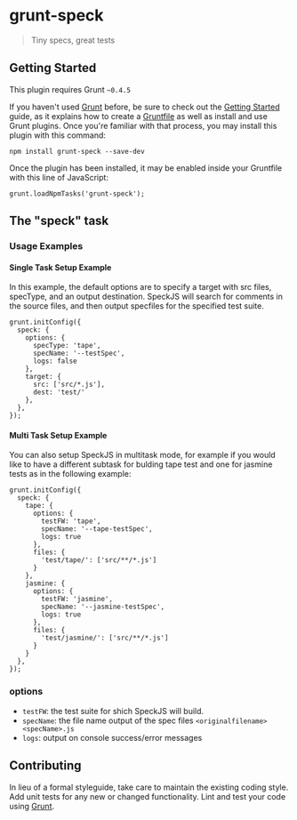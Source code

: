 # grunt-speck

> Tiny specs, great tests

## Getting Started
This plugin requires Grunt `~0.4.5`

If you haven't used [Grunt](http://gruntjs.com/) before, be sure to check out the [Getting Started](http://gruntjs.com/getting-started) guide, as it explains how to create a [Gruntfile](http://gruntjs.com/sample-gruntfile) as well as install and use Grunt plugins. Once you're familiar with that process, you may install this plugin with this command:

```
npm install grunt-speck --save-dev
```

Once the plugin has been installed, it may be enabled inside your Gruntfile with this line of JavaScript:

```
grunt.loadNpmTasks('grunt-speck');
```

## The "speck" task


### Usage Examples

#### Single Task Setup Example

In this example, the default options are to specify a target with src files, specType, and an output destination. SpeckJS will search for comments in the source files, and then output specfiles for the specified test suite.

```
grunt.initConfig({
  speck: {
    options: {
      specType: 'tape',
      specName: '--testSpec',
      logs: false
    },
    target: {
      src: ['src/*.js'],
      dest: 'test/'
    },
  },
});
```


#### Multi Task Setup Example

You can also setup SpeckJS in multitask mode, for example if you would like to have a different subtask for bulding tape test and one for jasmine tests as in the following example:

```
grunt.initConfig({
  speck: {
    tape: {
      options: {
        testFW: 'tape',
        specName: '--tape-testSpec',
        logs: true
      },
      files: {
        'test/tape/': ['src/**/*.js']
      }
    },
    jasmine: {
      options: {
        testFW: 'jasmine',
        specName: '--jasmine-testSpec',
        logs: true
      },
      files: {
        'test/jasmine/': ['src/**/*.js']
      }
    }
  },
});
```
### options

- `testFW`: the test suite for shich SpeckJS will build.
- `specName`: the file name output of the spec files `<originalfilename><specName>.js`
- `logs`: output on console success/error messages

## Contributing
In lieu of a formal styleguide, take care to maintain the existing coding style. Add unit tests for any new or changed functionality. Lint and test your code using [Grunt](http://gruntjs.com/).
